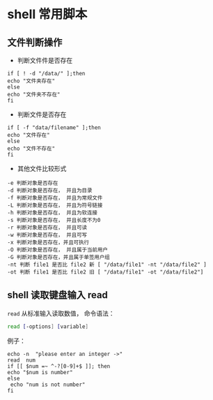 # shell 常用脚本

## 文件判断操作

* 判断文件件是否存在

```shell
if [ ! -d "/data/" ];then
echo "文件夹存在"
else
echo "文件夹不存在"
fi
```

* 判断文件是否存在
```shell
if [ -f "data/filename" ];then
echo "文件存在"
else
echo "文件不存在"
fi
```

* 其他文件比较形式
```
-e 判断对象是否存在
-d 判断对象是否存在， 并且为目录
-f 判断对象是否存在， 并且为常规文件
-L 判断对象是否存在， 并且为符号链接
-h 判断对象是否存在， 并且为软连接
-s 判断对象是否存在， 并且长度不为0
-r 判断对象是否存在， 并且可读
-w 判断对象是否存在， 并且可写
-x 判断对象是否存在，并且可执行
-O 判断对象是否存在， 并且属于当前用户
-G 判断对象是否存在，并且属于单签用户组
-nt 判断 file1 是否比 file2 新 [ "/data/file1" -nt "/data/file2" ]
-ot 判断 file1 是否比 file2 旧 [ "/data/file1" -ot "/data/file2"]
```

## shell 读取键盘输入 read
`read` 从标准输入读取数值， 命令语法：
```bash
read [-options] [variable]
```

例子：

```shell
echo -n  "please enter an integer ->"
read  num
if [[ $num =~ ^-?[0-9]+$ ]]; then
echo "$num is number"
else
 echo "num is not number"
fi
```